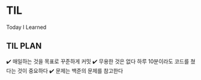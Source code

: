 # TIL
Today I Learned

## TIL PLAN
✔️ 매일하는 것을 목표로 꾸준하게 커밋
✔️ 무용한 것은 없다 하루 10분이라도 코드를 쳤다는 것이 중요하다
✔️ 문제는 백준의 문제를 참고한다
